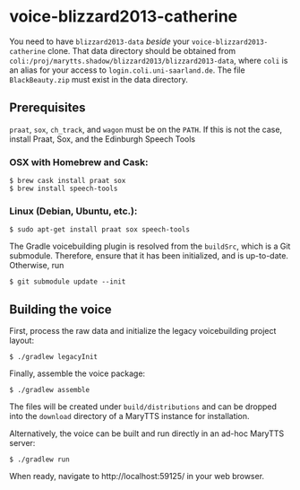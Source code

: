 # voice-blizzard2013-catherine

You need to have `blizzard2013-data` *beside* your `voice-blizzard2013-catherine` clone.
That data directory should be obtained from `coli:/proj/marytts.shadow/blizzard2013/blizzard2013-data`, where `coli` is an alias for your access to `login.coli.uni-saarland.de`.
The file `BlackBeauty.zip` must exist in the data directory.

## Prerequisites

`praat`, `sox`, `ch_track`, and `wagon` must be on the `PATH`.
If this is not the case, install Praat, Sox, and the Edinburgh Speech Tools

### OSX with Homebrew and Cask:
```
$ brew cask install praat sox
$ brew install speech-tools
```

### Linux (Debian, Ubuntu, etc.):
```
$ sudo apt-get install praat sox speech-tools
```

The Gradle voicebuilding plugin is resolved from the `buildSrc`, which is a Git submodule.
Therefore, ensure that it has been initialized, and is up-to-date.
Otherwise, run
```
$ git submodule update --init
```

## Building the voice

First, process the raw data and initialize the legacy voicebuilding project layout:
```
$ ./gradlew legacyInit
```

Finally, assemble the voice package:
```
$ ./gradlew assemble
```
The files will be created under `build/distributions` and can be dropped into the `download` directory of a MaryTTS instance for installation.

Alternatively, the voice can be built and run directly in an ad-hoc MaryTTS server:
```
$ ./gradlew run
```
When ready, navigate to http://localhost:59125/ in your web browser.
